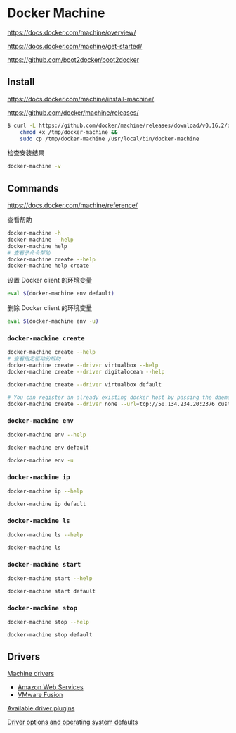 # Docker Machine

<https://docs.docker.com/machine/overview/>

<https://docs.docker.com/machine/get-started/>

<https://github.com/boot2docker/boot2docker>

## Install

<https://docs.docker.com/machine/install-machine/>

<https://github.com/docker/machine/releases/>

```bash
$ curl -L https://github.com/docker/machine/releases/download/v0.16.2/docker-machine-`uname -s`-`uname -m` >/tmp/docker-machine &&
    chmod +x /tmp/docker-machine &&
    sudo cp /tmp/docker-machine /usr/local/bin/docker-machine
```

检查安装结果

```bash
docker-machine -v
```

## Commands

<https://docs.docker.com/machine/reference/>

查看帮助

```bash
docker-machine -h
docker-machine --help
docker-machine help
# 查看子命令帮助
docker-machine create --help
docker-machine help create
```

设置 Docker client 的环境变量

```bash
eval $(docker-machine env default)
```

删除 Docker client 的环境变量

```bash
eval $(docker-machine env -u)
```

### `docker-machine create`

```bash
docker-machine create --help
# 查看指定驱动的帮助
docker-machine create --driver virtualbox --help
docker-machine create --driver digitalocean --help
```

```bash
docker-machine create --driver virtualbox default
```

```bash
# You can register an already existing docker host by passing the daemon url. With that, you can have the same workflow as on a host provisioned by docker-machine.
docker-machine create --driver none --url=tcp://50.134.234.20:2376 custombox
```

### `docker-machine env`

```bash
docker-machine env --help
```

```bash
docker-machine env default
```

```bash
docker-machine env -u
```

### `docker-machine ip`

```bash
docker-machine ip --help
```

```bash
docker-machine ip default
```

### `docker-machine ls`

```bash
docker-machine ls --help
```

```bash
docker-machine ls
```

### `docker-machine start`

```bash
docker-machine start --help
```

```bash
docker-machine start default
```

### `docker-machine stop`

```bash
docker-machine stop --help
```

```bash
docker-machine stop default
```

## Drivers

[Machine drivers](https://docs.docker.com/machine/drivers/)

- [Amazon Web Services](https://docs.docker.com/machine/drivers/aws/)
- [VMware Fusion](https://docs.docker.com/machine/drivers/vm-fusion/)

[Available driver plugins](https://github.com/docker/docker.github.io/blob/master/machine/AVAILABLE_DRIVER_PLUGINS.md)

[Driver options and operating system defaults](https://docs.docker.com/machine/drivers/os-base/)
